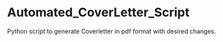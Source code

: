 # Automated_CoverLetter_Script
Python script to generate Coverletter in pdf format with desired changes.
